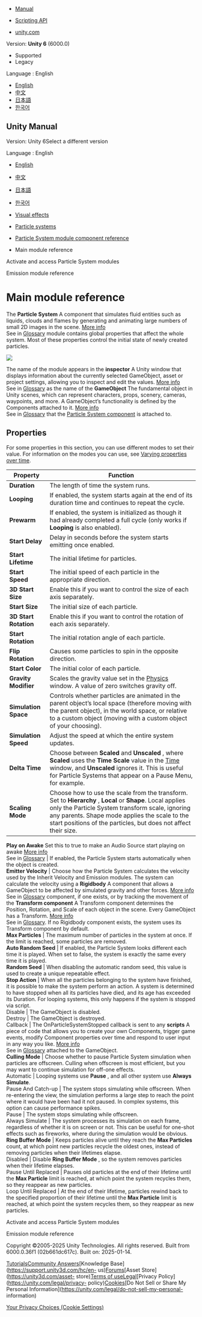 [](https://docs.unity3d.com)

  * [Manual](../Manual/index.html)
  * [Scripting API](../ScriptReference/index.html)

  * [unity.com](https://unity.com/)

Version: **Unity 6** (6000.0)

  * Supported
  * Legacy

Language : English

  * [English](/Manual/PartSysMainModule.html)
  * [中文](/cn/current/Manual/PartSysMainModule.html)
  * [日本語](/ja/current/Manual/PartSysMainModule.html)
  * [한국어](/kr/current/Manual/PartSysMainModule.html)

[](https://docs.unity3d.com)

## Unity Manual

Version: Unity 6Select a different version

Language : English

  * [English](/Manual/PartSysMainModule.html)
  * [中文](/cn/current/Manual/PartSysMainModule.html)
  * [日本語](/ja/current/Manual/PartSysMainModule.html)
  * [한국어](/kr/current/Manual/PartSysMainModule.html)

  * [Visual effects](visual-effects.html)
  * [Particle systems](ParticleSystems.html)
  * [Particle System module component reference](ParticleSystemModules.html)
  * Main module reference

[](activate-access-particle-system-modules.html)

Activate and access Particle System modules

[](PartSysEmissionModule.html)

Emission module reference

# Main module reference

The **Particle System** A component that simulates fluid entities such as
liquids, clouds and flames by generating and animating large numbers of small
2D images in the scene. [More info](class-ParticleSystem.html)  
See in [Glossary](Glossary.html#particlesystem) module contains global
properties that affect the whole system. Most of these properties control the
initial state of newly created particles.

![](../uploads/Main/PartSysPartSysInsp.png)

The name of the module appears in the **inspector** A Unity window that
displays information about the currently selected GameObject, asset or project
settings, allowing you to inspect and edit the values. [More
info](UsingTheInspector.html)  
See in [Glossary](Glossary.html#Inspector) as the name of the **GameObject**
The fundamental object in Unity scenes, which can represent characters, props,
scenery, cameras, waypoints, and more. A GameObject’s functionality is defined
by the Components attached to it. [More info](class-GameObject.html)  
See in [Glossary](Glossary.html#GameObject) that the [Particle System
component](class-ParticleSystem.html) is attached to.

## Properties

For some properties in this section, you can use different modes to set their
value. For information on the modes you can use, see [Varying properties over
time](PartSysUsage.html#VaryOverTime).

**Property** | **Function**  
---|---  
**Duration** | The length of time the system runs.  
**Looping** | If enabled, the system starts again at the end of its duration time and continues to repeat the cycle.  
**Prewarm** | If enabled, the system is initialized as though it had already completed a full cycle (only works if **Looping** is also enabled).  
**Start Delay** | Delay in seconds before the system starts emitting once enabled.  
**Start Lifetime** | The initial lifetime for particles.  
**Start Speed** | The initial speed of each particle in the appropriate direction.  
**3D Start Size** | Enable this if you want to control the size of each axis separately.  
**Start Size** | The initial size of each particle.  
**3D Start Rotation** | Enable this if you want to control the rotation of each axis separately.  
**Start Rotation** | The initial rotation angle of each particle.  
**Flip Rotation** | Causes some particles to spin in the opposite direction.  
**Start Color** | The initial color of each particle.  
**Gravity Modifier** | Scales the gravity value set in the [Physics](class-PhysicsManager.html) window. A value of zero switches gravity off.  
**Simulation Space** | Controls whether particles are animated in the parent object’s local space (therefore moving with the parent object), in the world space, or relative to a custom object (moving with a custom object of your choosing).  
**Simulation Speed** | Adjust the speed at which the entire system updates.  
**Delta Time** | Choose between **Scaled** and **Unscaled** , where **Scaled** uses the **Time Scale** value in the [Time](class-TimeManager.html) window, and **Unscaled** ignores it. This is useful for Particle Systems that appear on a Pause Menu, for example.  
**Scaling Mode** | Choose how to use the scale from the transform. Set to **Hierarchy** , **Local** or **Shape**. Local applies only the Particle System transform scale, ignoring any parents. Shape mode applies the scale to the start positions of the particles, but does not affect their size.  
**Play on Awake** Set this to true to make an Audio Source start playing on
awake [More info](class-AudioClip.html)  
See in [Glossary](Glossary.html#PlayOnAwake) | If enabled, the Particle System starts automatically when the object is created.  
**Emitter Velocity** | Choose how the Particle System calculates the velocity used by the Inherit Velocity and Emission modules. The system can calculate the velocity using a **Rigidbody** A component that allows a GameObject to be affected by simulated gravity and other forces. [More info](class-Rigidbody.html)  
See in [Glossary](Glossary.html#Rigidbody) component, if one exists, or by
tracking the movement of the **Transform component** A Transform component
determines the Position, Rotation, and Scale of each object in the scene.
Every GameObject has a Transform. [More info](class-Transform.html)  
See in [Glossary](Glossary.html#TransformComponent). If no Rigidbody component
exists, the system uses its Transform component by default.  
**Max Particles** | The maximum number of particles in the system at once. If the limit is reached, some particles are removed.  
**Auto Random Seed** | If enabled, the Particle System looks different each time it is played. When set to false, the system is exactly the same every time it is played.  
**Random Seed** | When disabling the automatic random seed, this value is used to create a unique repeatable effect.  
**Stop Action** | When all the particles belonging to the system have finished, it is possible to make the system perform an action. A system is determined to have stopped when all its particles have died, and its age has exceeded its Duration. For looping systems, this only happens if the system is stopped via script.  
Disable | The GameObject is disabled.  
Destroy | The GameObject is destroyed.  
Callback | The OnParticleSystemStopped callback is sent to any **scripts** A piece of code that allows you to create your own Components, trigger game events, modify Component properties over time and respond to user input in any way you like. [More info](creating-scripts.html)  
See in [Glossary](Glossary.html#Scripts) attached to the GameObject.  
**Culling Mode** | Choose whether to pause Particle System simulation when particles are offscreen. Culling when offscreen is most efficient, but you may want to continue simulation for off-one effects.  
Automatic | Looping systems use **Pause** , and all other system use **Always Simulate**.  
Pause And Catch-up | The system stops simulating while offscreen. When re-entering the view, the simulation performs a large step to reach the point where it would have been had it not paused. In complex systems, this option can cause performance spikes.  
Pause | The system stops simulating while offscreen.  
Always Simulate | The system processes its simulation on each frame, regardless of whether it is on screen or not. This can be useful for one-shot effects such as fireworks, where during the simulation would be obvious.  
**Ring Buffer Mode** | Keeps particles alive until they reach the **Max Particles** count, at which point new particles recycle the oldest ones, instead of removing particles when their lifetimes elapse.  
Disabled | Disable **Ring Buffer Mode** , so the system removes particles when their lifetime elapses.  
Pause Until Replaced | Pauses old particles at the end of their lifetime until the **Max Particle** limit is reached, at which point the system recycles them, so they reappear as new particles.  
Loop Until Replaced | At the end of their lifetime, particles rewind back to the specified proportion of their lifetime until the **Max Particle** limit is reached, at which point the system recycles them, so they reappear as new particles.  
  
[](activate-access-particle-system-modules.html)

Activate and access Particle System modules

[](PartSysEmissionModule.html)

Emission module reference

Copyright ©2005-2025 Unity Technologies. All rights reserved. Built from
6000.0.36f1 (02b661dc617c). Built on: 2025-01-14.

[Tutorials](https://learn.unity.com/)[Community
Answers](https://answers.unity3d.com)[Knowledge
Base](https://support.unity3d.com/hc/en-
us)[Forums](https://forum.unity3d.com)[Asset Store](https://unity3d.com/asset-
store)[Terms of
use](https://docs.unity3d.com/Manual/TermsOfUse.html)[Legal](https://unity.com/legal)[Privacy
Policy](https://unity.com/legal/privacy-
policy)[Cookies](https://unity.com/legal/cookie-policy)[Do Not Sell or Share
My Personal Information](https://unity.com/legal/do-not-sell-my-personal-
information)

[Your Privacy Choices (Cookie Settings)](javascript:void\(0\);)


